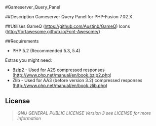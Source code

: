 #Gameserver_Query_Panel


##Description
Gameserver Query Panel for PHP-Fusion 7.02.X


##Utilises
GameQ (https://github.com/Austinb/GameQ)
Icons (http://fortawesome.github.io/Font-Awesome/)

##Requirements
*  PHP 5.2 (Recommended 5.3, 5.4)

Extras you might need:
* Bzip2 - Used for A2S compressed responses (http://www.php.net/manual/en/book.bzip2.php)
* Zlib - Used for AA3 (before version 3.2) compressed responses (http://www.php.net/manual/en/book.zlib.php)


## License
> *GNU GENERAL PUBLIC LICENSE Version 3
>  see LICENSE for more information*